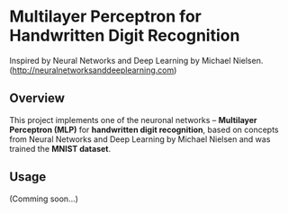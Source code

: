 # Multilayer Perceptron for Handwritten Digit Recognition
Inspired by Neural Networks and Deep Learning by Michael Nielsen.(http://neuralnetworksanddeeplearning.com)

## Overview
This project implements one of the neuronal networks –  **Multilayer Perceptron (MLP)** for **handwritten digit recognition**, based on concepts from Neural Networks and Deep Learning by Michael Nielsen and was trained the **MNIST dataset**.

## Usage
(Comming soon...)